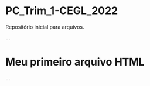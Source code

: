 # PC_Trim_1-CEGL_2022
Repositório inicial para arquivos.

...
<html>
  <h1>Meu primeiro arquivo HTML</h1>
</html>
...
